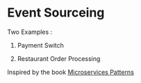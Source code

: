 # Event Sourceing 

Two Examples :

1. Payment Switch

2. Restaurant Order Processing

Inspired by the book [Microservices Patterns](https://mirbozorgi.ir/books/Microservice.Patterns.pdf)


